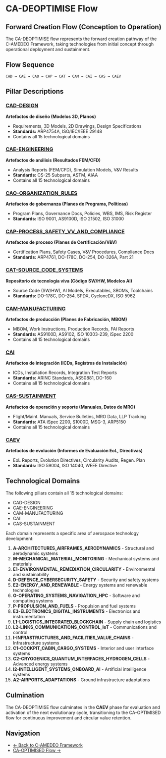 # CA-DEOPTIMISE Flow
## Forward Creation Flow (Conception to Operation)

The CA-DEOPTIMISE flow represents the forward creation pathway of the C-AMEDEO Framework, taking technologies from initial concept through operational deployment and sustainment.

## Flow Sequence
```
CAD → CAE → CAO → CAP → CAT → CAM → CAI → CAS → CAEV
```

## Pillar Descriptions

### [CAD-DESIGN](./CAD-DESIGN/README.md)
**Artefactos de diseño (Modelos 3D, Planos)**
- Requirements, 3D Models, 2D Drawings, Design Specifications
- **Standards:** ARP4754A, ISO/IEC/IEEE 29148
- Contains all 15 technological domains

### [CAE-ENGINEERING](./CAE-ENGINEERING/README.md)
**Artefactos de análisis (Resultados FEM/CFD)**
- Analysis Reports (FEM/CFD), Simulation Models, V&V Results
- **Standards:** CS-25 Subparts, ASTM, AIAA
- Contains all 15 technological domains

### [CAO-ORGANIZATION_RULES](./CAO-ORGANIZATION_RULES/README.md)
**Artefactos de gobernanza (Planes de Programa, Políticas)**
- Program Plans, Governance Docs, Policies, WBS, IMS, Risk Register
- **Standards:** ISO 9001, AS9100D, ISO 21502, ISO 31000

### [CAP-PROCESS_SAFETY_VV_AND_COMPLIANCE](./CAP-PROCESS_SAFETY_VV_AND_COMPLIANCE/README.md)
**Artefactos de proceso (Planes de Certificación/V&V)**
- Certification Plans, Safety Cases, V&V Procedures, Compliance Docs
- **Standards:** ARP4761, DO-178C, DO-254, DO-326A, Part 21

### [CAT-SOURCE_CODE_SYSTEMS](./CAT-SOURCE_CODE_SYSTEMS/README.md)
**Repositorio de tecnología viva (Código SW/HW, Modelos AI)**
- Source Code (SW/HW), AI Models, Executables, SBOMs, Toolchains
- **Standards:** DO-178C, DO-254, SPDX, CycloneDX, ISO 5962

### [CAM-MANUFACTURING](./CAM-MANUFACTURING/README.md)
**Artefactos de producción (Planes de Fabricación, MBOM)**
- MBOM, Work Instructions, Production Records, FAI Reports
- **Standards:** AS9100D, AS9102, ISO 10303-239, iSpec 2200
- Contains all 15 technological domains

### [CAI](./CAI/README.md)
**Artefactos de integración (ICDs, Registros de Instalación)**
- ICDs, Installation Records, Integration Test Reports
- **Standards:** ARINC Standards, AS50881, DO-160
- Contains all 15 technological domains

### [CAS-SUSTAINMENT](./CAS-SUSTAINMENT/README.md)
**Artefactos de operación y soporte (Manuales, Datos de MRO)**
- Flight/Maint. Manuals, Service Bulletins, MRO Data, LLP Tracking
- **Standards:** ATA iSpec 2200, S1000D, MSG-3, ARP5150
- Contains all 15 technological domains

### [CAEV](./CAEV/README.md)
**Artefactos de evolución (Informes de Evaluación EoL, Directivas)**
- EoL Reports, Evolution Directives, Circularity Audits, Regen. Plan
- **Standards:** ISO 59004, ISO 14040, WEEE Directive

## Technological Domains

The following pillars contain all 15 technological domains:
- CAD-DESIGN
- CAE-ENGINEERING  
- CAM-MANUFACTURING
- CAI
- CAS-SUSTAINMENT

Each domain represents a specific area of aerospace technology development:

1. **A-ARCHITECTURES_AIRFRAMES_AERODYNAMICS** - Structural and aerodynamic systems
2. **M-MECHANICAL_MATERIAL_MONITORING** - Mechanical systems and materials
3. **E1-ENVIRONMENTAL_REMEDIATION_CIRCULARITY** - Environmental and sustainability
4. **D-DEFENCE_CYBERSECURITY_SAFETY** - Security and safety systems
5. **E2-ENERGY_AND_RENEWABLE** - Energy systems and renewable technologies
6. **O-OPERATING_SYSTEMS_NAVIGATION_HPC** - Software and computing systems
7. **P-PROPULSION_AND_FUELS** - Propulsion and fuel systems
8. **E3-ELECTRONICS_DIGITAL_INSTRUMENTS** - Electronics and instrumentation
9. **L1-LOGISTICS_INTEGRATED_BLOCKCHAIN** - Supply chain and logistics
10. **L2-LINKS_COMMUNICATIONS_CONTROL_IoT** - Communications and control
11. **I-INFRASTRUCTURES_AND_FACILITIES_VALUE_CHAINS** - Infrastructure systems
12. **C1-COCKPIT_CABIN_CARGO_SYSTEMS** - Interior and user interface systems
13. **C2-CRYOGENICS_QUANTUM_INTERFACES_HYDROGEN_CELLS** - Advanced energy systems
14. **I2-INTELLIGENT_SYSTEMS_ONBOARD_AI** - Artificial intelligence systems
15. **A2-AIRPORTS_ADAPTATIONS** - Ground infrastructure adaptations

## Culmination

The CA-DEOPTIMISE flow culminates in the **CAEV** phase for evaluation and activation of the next evolutionary cycle, transitioning to the CA-OPTIMISED flow for continuous improvement and circular value retention.

## Navigation

- [← Back to C-AMEDEO Framework](../README.md)
- [CA-OPTIMISED Flow →](../CA-OPTIMISED/README.md)